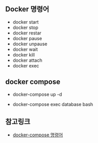 ##

## Docker 명령어

* docker start
* docker stop
* docker restar
* docker pause
* docker unpause
* docker wait
* docker kill
* docker attach
* docker exec

## docker compose

* docker-compose up -d

* docker-compose exec database bash


## 참고링크
* [docker-compose 명령어](https://docs.docker.com/compose/reference/build/)

